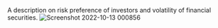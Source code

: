 A description on risk preference of investors and volatility of financial securities.
![Screenshot 2022-10-13 000856](https://user-images.githubusercontent.com/14867112/195427778-3be3d7cb-0e38-41e7-b60b-eb30122f964c.png)
